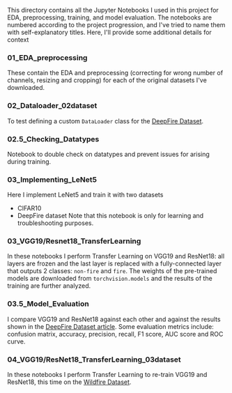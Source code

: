 This directory contains all the Jupyter Notebooks I used in this project for EDA, preprocessing, training, and model evaluation. The notebooks are numbered according to the project progression, and I've tried to name them with self-explanatory titles. Here, I'll provide some additional details for context

### 01_EDA_preprocessing
These contain the EDA and preprocessing (correcting for wrong number of channels, resizing and cropping) for each of the original datasets I've downloaded.
### 02_Dataloader_02dataset
To test defining a custom `DataLoader` class for the [DeepFire Dataset](https://doi.org/10.1155/2022/5358359).
### 02.5_Checking_Datatypes
Notebook to double check on datatypes and prevent issues for arising during training.
### 03_Implementing_LeNet5
Here I implement LeNet5 and train it with two datasets
- CIFAR10
- DeepFire dataset
Note that this notebook is only for learning and troubleshooting purposes.
### 03_VGG19/Resnet18_TransferLearning
In these notebooks I perform Transfer Learning on VGG19 and ResNet18: all layers are frozen and the last layer is replaced with a fully-connected layer that outputs 2 classes: `non-fire` and `fire`.
The weights of the pre-trained models are downloaded from `torchvision.models` and the results of the training are further analyzed.
### 03.5_Model_Evaluation
I compare VGG19 and ResNet18 against each other and against the results shown in the [DeepFire Dataset article](https://doi.org/10.1155/2022/5358359). Some evaluation metrics include: confusion matrix, accuracy, precision, recall, F1 score, AUC score and ROC curve.
### 04_VGG19/ResNet18_TransferLearning_03dataset
In these notebooks I perform Transfer Learning to re-train VGG19 and ResNet18, this time on the [Wildfire Dataset](https://doi.org/10.3390/f14091697).
